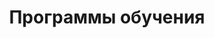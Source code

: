 ---
layout: programs
title: 'Программы обучения'

programs:
  -
    head: 'Внимание на себя'
    title: 'Программа «Личное&nbsp;развитие»'
    link: '#'
    text:
      - 'Как устроен я?'
      - 'Как развивать себя как систему?'
      - 'Как учиться быстрее, действовать яснее, формировать свою траекторию и&nbsp;роль в&nbsp;мире?'
    courses:
      -
        name: 'Системное саморазвитие'
        date: '22.06.2025'
      -
        name: 'Практики саморазвития'
        date: '23.06.2025'
      -
        name: 'Введение в системное мышление'
        date: '26.07.2025'
      -
        name: 'Системный фитнес'
        date: 'летом'

  -
    head: 'Внимание на окружение'
    title: 'Программа «Рабочее&nbsp;развитие»'
    link: '#'
    text:
      - 'Как влиять на других и договаривать всех между собой, проводить изменения в&nbsp;компаниях, создавать разные виды систем?'
    courses:
      -
        name: 'Рациональная работа'
        date: '15.05.2025'
      -
        name: 'Системное мышление и&nbsp;методология'
        date: '10.09.2025'
      -
        name: 'Системный менеджмент и&nbsp;инженерия'
        date: '09.09.2025'

  -
    head: 'Внимание на мышление'
    title: 'Программа «Исследовательское развитие»'
    link: '#'
    text:
      - 'Как устроен мир?'
      - 'Как разрабатывать мета-мета-модели, создавать методы и проектировать новые объяснения об&nbsp;устройстве мира?'
    courses:
      -
        name: 'Интеллект-стек'
        date: 'дата'

---